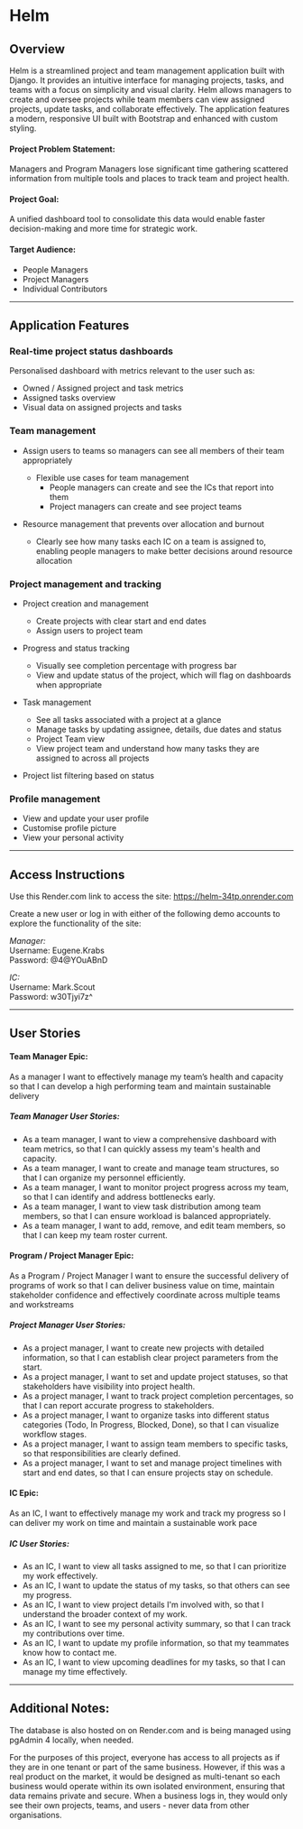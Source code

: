 # Helm

## Overview
Helm is a streamlined project and team management application built with Django. It provides an intuitive interface for managing projects, tasks, and teams with a focus on simplicity and visual clarity. Helm allows managers to create and oversee projects while team members can view assigned projects, update tasks, and collaborate effectively. The application features a modern, responsive UI built with Bootstrap and enhanced with custom styling.

#### Project Problem Statement:
Managers and Program Managers lose significant time gathering scattered information from multiple tools and places to track team and project health.

#### Project Goal:
A unified dashboard tool to consolidate this data would enable faster decision-making and more time for strategic work.

#### Target Audience:
- People Managers
- Project Managers
- Individual Contributors

---

## Application Features

### Real-time project status dashboards
Personalised dashboard with metrics relevant to the user such as:
- Owned / Assigned project and task metrics
- Assigned tasks overview
- Visual data on assigned projects and tasks

### Team management
- Assign users to teams so managers can see all members of their team appropriately
    - Flexible use cases for team management
        - People managers can create and see the ICs that report into them	
        - Project managers can create and see project teams


- Resource management that prevents over allocation and burnout
    - Clearly see how many tasks each IC on a team is assigned to, enabling people managers to make better decisions around resource allocation

 ### Project management and tracking
 - Project creation and management
    - Create projects with clear start and end dates
    - Assign users to project team 


- Progress and status tracking
    - Visually see completion percentage with progress bar
    - View and update status of the project, which will flag on dashboards when appropriate


- Task management
    - See all tasks associated with a project at a glance
    - Manage tasks by updating assignee, details, due dates and status
    - Project Team view
    - View project team and understand how many tasks they are assigned to across all projects


- Project list filtering based on status


### Profile management
- View and update your user profile
- Customise profile picture
- View your personal activity

---

## Access Instructions
Use this Render.com link to access the site: https://helm-34tp.onrender.com 

Create a new user or log in with either of the following demo accounts to explore the functionality of the site:

<em>Manager:</em> <br>
Username: Eugene.Krabs <br>
Password: @4@YOuABnD

<em>IC:</em> <br>
Username: Mark.Scout <br>
Password: w30Tjyi7z^

---

## User Stories

#### Team Manager Epic:
As a manager I want to effectively manage my team’s health and capacity so that I can develop a high performing team and maintain sustainable delivery

##### Team Manager User Stories:
- As a team manager, I want to view a comprehensive dashboard with team metrics, so that I can quickly assess my team's health and capacity.
- As a team manager, I want to create and manage team structures, so that I can organize my personnel efficiently.
- As a team manager, I want to monitor project progress across my team, so that I can identify and address bottlenecks early.
- As a team manager, I want to view task distribution among team members, so that I can ensure workload is balanced appropriately.
- As a team manager, I want to add, remove, and edit team members, so that I can keep my team roster current.


#### Program / Project Manager Epic:
As a Program / Project Manager I want to ensure the successful delivery of programs of work so that I can deliver business value on time, maintain stakeholder confidence and effectively coordinate across multiple teams and workstreams

##### Project Manager User Stories:
- As a project manager, I want to create new projects with detailed information, so that I can establish clear project parameters from the start.
- As a project manager, I want to set and update project statuses, so that stakeholders have visibility into project health.
- As a project manager, I want to track project completion percentages, so that I can report accurate progress to stakeholders.
- As a project manager, I want to organize tasks into different status categories (Todo, In Progress, Blocked, Done), so that I can visualize workflow stages.
- As a project manager, I want to assign team members to specific tasks, so that responsibilities are clearly defined.
- As a project manager, I want to set and manage project timelines with start and end dates, so that I can ensure projects stay on schedule.


#### IC Epic:
As an IC, I want to effectively manage my work and track my progress so I can deliver my work on time and maintain a sustainable work pace

##### IC User Stories:
- As an IC, I want to view all tasks assigned to me, so that I can prioritize my work effectively.
- As an IC, I want to update the status of my tasks, so that others can see my progress.
- As an IC, I want to view project details I'm involved with, so that I understand the broader context of my work.
- As an IC, I want to see my personal activity summary, so that I can track my contributions over time.
- As an IC, I want to update my profile information, so that my teammates know how to contact me.
- As an IC, I want to view upcoming deadlines for my tasks, so that I can manage my time effectively.

---

## Additional Notes:

The database is also hosted on on Render.com and is being managed using pgAdmin 4 locally, when needed.

For the purposes of this project, everyone has access to all projects as if they are in one tenant or part of the same business. However, if this was a real product on the market, it would be designed as multi-tenant so each business would operate within its own isolated environment, ensuring that data remains private and secure. When a business logs in, they would only see their own projects, teams, and users - never data from other organisations. 



